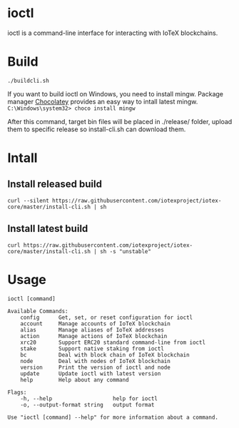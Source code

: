 # ioctl
ioctl is a command-line interface for interacting with IoTeX blockchains.

# Build
`./buildcli.sh`

If you want to build ioctl on Windows, you need to install mingw. Package manager [Chocolatey](https://chocolatey.org/) provides an easy way to intall latest mingw.
`C:\Windows\system32> choco install mingw`

After this command, target bin files will be placed in ./release/ folder, upload them to
specific release so install-cli.sh can download them.

# Intall
## Install released build
    curl --silent https://raw.githubusercontent.com/iotexproject/iotex-core/master/install-cli.sh | sh

## Install latest build
    curl https://raw.githubusercontent.com/iotexproject/iotex-core/master/install-cli.sh | sh -s "unstable"

# Usage
    ioctl [command]
    
    Available Commands:
        config      Get, set, or reset configuration for ioctl
        account     Manage accounts of IoTeX blockchain
        alias       Manage aliases of IoTeX addresses
        action      Manage actions of IoTeX blockchain
        xrc20       Support ERC20 standard command-line from ioctl
        stake       Support native staking from ioctl
        bc          Deal with block chain of IoTeX blockchain
        node        Deal with nodes of IoTeX blockchain
        version     Print the version of ioctl and node
        update      Update ioctl with latest version
        help        Help about any command
    
    Flags:
        -h, --help                   help for ioctl
        -o, --output-format string   output format
    
    Use "ioctl [command] --help" for more information about a command.
